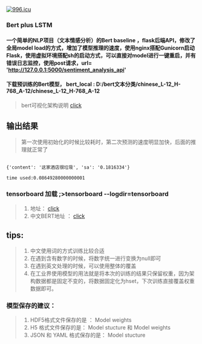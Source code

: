 

[![996.icu](https://img.shields.io/badge/link-996.icu-red.svg)](https://996.icu)


### Bert plus LSTM
#### 一个简单的NLP项目（文本情感分析）的Bert baseline ，flask后端API，修改了全局model load的方式，增加了模型推理的速度，使用nginx搭配Gunicorn启动Flask，使用虚拟环境搭配sh的启动方式，可以直接对model进行一键重启，并有错误日志监控，使用post请求，url= 'http://127.0.0.1:5000/sentiment_analysis_api'



#### 下载预训练的Bert模型， bert_local :  D:/bert文本分类/chinese_L-12_H-768_A-12/chinese_L-12_H-768_A-12

> bert可视化架构说明  [click](http://jalammar.github.io/illustrated-transformer/)
 
## 输出结果
> 第一次使用初始化的时候比较耗时，第二次预测的速度明显加快，后面的推理就正常了

```

{'content': '这家酒店很垃圾', 'sa': '0.1816334'}

time used:0.08649280000000001

```

### tensorboard 加载 ;>tensorboard --logdir=tensorboard
> 1. 地址： [click](http://carrychang:6006/ )
> 2. 中文BERT地址 ： [click](https://storage.googleapis.com/bert_models/2018_11_03/chinese_L-12_H-768_A-12.zip)
## tips:
> 1. 中文使用词的方式训练比较合适
> 2. 在遇到含有数字的时候，将数字统一进行变换为null即可
> 3. 在遇到英文处理的时候，可以使用整体的覆盖
> 4. 在工业界使用模型的用法就是将本次的训练的结果只保留权重，因为架构数据都是固定不变的，将数据固定化为hset，下次训练直接覆盖权重数据即可。
### 模型保存的建议：
> 1. HDF5格式文件保存的是 ： Model weights
> 2. H5 格式文件保存的是： Model stucture 和 Model weights
> 3. JSON 和 YAML 格式保存的是： Model stucture